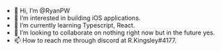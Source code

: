 - 👋 Hi, I’m @RyanPW
- 👀 I’m interested in building iOS applications.
- 🌱 I’m currently learning Typescript, React.
- 💞️ I’m looking to collaborate on nothing right now but in the future yes.
- 📫 How to reach me through discord at R.Kingsley#4177.

<!---
RyanPW/RyanPW is a ✨ special ✨ repository because its `README.md` (this file) appears on your GitHub profile.
You can click the Preview link to take a look at your changes.
--->
